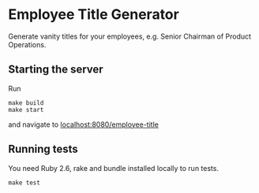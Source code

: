 # Employee Title Generator

Generate vanity titles for your employees, e.g. Senior Chairman of Product Operations.

## Starting the server
Run
```
make build
make start
```

and navigate to [localhost:8080/employee-title](http://localhost:8080/employee-title)

## Running tests
You need Ruby 2.6, rake and bundle installed locally to run tests.
```
make test
```
